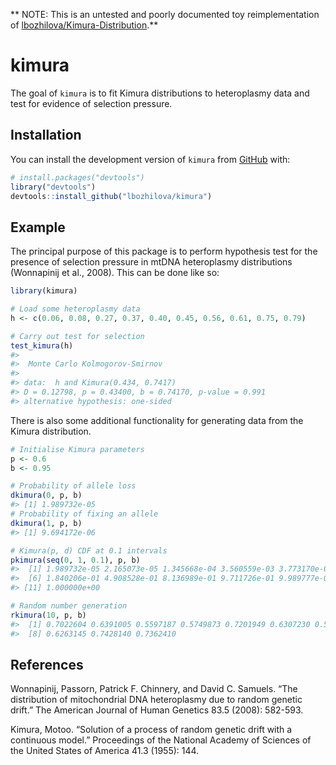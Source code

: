
<!-- README.md is generated from README.Rmd. Please edit that file -->

\*\* NOTE: This is an untested and poorly documented toy
reimplementation of
[lbozhilova/Kimura-Distribution](https://github.com/lbozhilova/Kimura-Distribution).\*\*

# kimura

<!-- badges: start -->
<!-- badges: end -->

The goal of `kimura` is to fit Kimura distributions to heteroplasmy data
and test for evidence of selection pressure.

## Installation

You can install the development version of `kimura` from
[GitHub](https://github.com/) with:

``` r
# install.packages("devtools")
library("devtools")
devtools::install_github("lbozhilova/kimura")
```

## Example

The principal purpose of this package is to perform hypothesis test for
the presence of selection pressure in mtDNA heteroplasmy distributions
(Wonnapinij et al., 2008). This can be done like so:

``` r
library(kimura)

# Load some heteroplasmy data
h <- c(0.06, 0.08, 0.27, 0.37, 0.40, 0.45, 0.56, 0.61, 0.75, 0.79)

# Carry out test for selection 
test_kimura(h)
#> 
#>  Monte Carlo Kolmogorov-Smirnov
#> 
#> data:  h and Kimura(0.434, 0.7417)
#> D = 0.12798, p = 0.43400, b = 0.74170, p-value = 0.991
#> alternative hypothesis: one-sided
```

There is also some additional functionality for generating data from the
Kimura distribution.

``` r
# Initialise Kimura parameters
p <- 0.6
b <- 0.95

# Probability of allele loss
dkimura(0, p, b)
#> [1] 1.989732e-05
# Probability of fixing an allele
dkimura(1, p, b)
#> [1] 9.694172e-06

# Kimura(p, d) CDF at 0.1 intervals
pkimura(seq(0, 1, 0.1), p, b)
#>  [1] 1.989732e-05 2.165073e-05 1.345668e-04 3.560559e-03 3.773170e-02
#>  [6] 1.840206e-01 4.908528e-01 8.136989e-01 9.711726e-01 9.989777e-01
#> [11] 1.000000e+00

# Random number generation
rkimura(10, p, b)
#>  [1] 0.7022604 0.6391005 0.5597187 0.5749873 0.7201949 0.6307230 0.5723443
#>  [8] 0.6263145 0.7428140 0.7362410
```

## References

Wonnapinij, Passorn, Patrick F. Chinnery, and David C. Samuels. “The
distribution of mitochondrial DNA heteroplasmy due to random genetic
drift.” The American Journal of Human Genetics 83.5 (2008): 582-593.

Kimura, Motoo. “Solution of a process of random genetic drift with a
continuous model.” Proceedings of the National Academy of Sciences of
the United States of America 41.3 (1955): 144.
